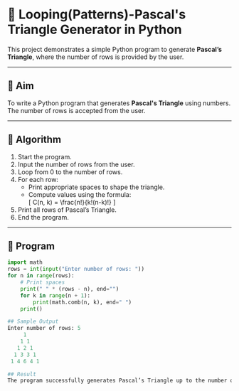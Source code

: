 # 🔺 Looping(Patterns)-Pascal's Triangle Generator in Python

This project demonstrates a simple Python program to generate **Pascal’s Triangle**, where the number of rows is provided by the user.

---

## 🎯 Aim

To write a Python program that generates **Pascal's Triangle** using numbers. The number of rows is accepted from the user.

---

## 🧠 Algorithm

1. Start the program.
2. Input the number of rows from the user.
3. Loop from 0 to the number of rows.
4. For each row:
   - Print appropriate spaces to shape the triangle.
   - Compute values using the formula:  
     \[
     C(n, k) = \frac{n!}{k!(n-k)!}
     \]
5. Print all rows of Pascal’s Triangle.
6. End the program.

---

## 🧪 Program
```python
import math
rows = int(input("Enter number of rows: "))
for n in range(rows):
    # Print spaces
    print(" " * (rows - n), end="")
    for k in range(n + 1):
        print(math.comb(n, k), end=" ")
    print()

## Sample Output
Enter number of rows: 5
     1 
    1 1 
   1 2 1 
  1 3 3 1 
 1 4 6 4 1 

## Result
The program successfully generates Pascal’s Triangle up to the number of rows specified by the user.

